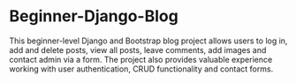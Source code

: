 # Beginner-Django-Blog
This beginner-level Django and Bootstrap blog project allows users to log in, add and delete posts, view all posts, leave comments, add images and contact admin via a form. The project also provides valuable experience working with user authentication, CRUD functionality and contact forms.
